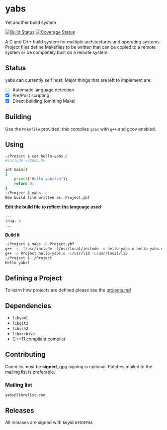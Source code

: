 # yabs
Yet another build system

[![Build Status](https://travis-ci.org/0X1A/yabs.svg)](https://travis-ci.org/0X1A/yabs)
[![Coverage Status](https://coveralls.io/repos/0X1A/yabs/badge.svg?branch=master)](https://coveralls.io/r/0X1A/yabs?branch=master)

A C and C++ build system for multiple architectures and operating systems.
Project files define Makefiles to be written that can be copied to a remote
system or be completely built on a remote system.

## Status
yabs can currently self host. Major things that are left to implement are:

- [ ] Automatic language detection
- [x] Pre/Post scripting
- [x] Direct building (omitting Make)

## Building

Use the `Makefile` provided, this compiles `yabs` with `g++` and gcov enabled.

## Using
```bash
~/Project $ cat hello-yabs.c
#include <stdio.h>

int main()
{
	printf("Hello yabs!\n");
	return 0;
}
~/Project $ yabs -n
New build file written as: Project.ybf
```
**Edit the build file to reflect the language used**
```bash
---
lang: c
...
```
**Build it**
```bash
~/Project $ yabs -b Project.ybf
g++ -c -I/usr/include -I/usr/local/include -o hello-yabs.o hello-yabs.c
g++ -o Project hello-yabs.o -L/usr/lib -L/usr/local/lib
~/Project $ ./Project
Hello yabs!

```

## Defining a Project

To learn how projects are defined please see the [projects.md](projects.md)

## Dependencies
- `libyaml`
- `libgit2`
- `libssh2`
- `libarchive`
- C++11 compliant compiler

## Contributing
Commits must be **signed**, gpg signing is optional. Patches mailed to the 
mailing list is preferable.

### Mailing list
`yabs@librelist.com`

## Releases
All releases are signed with keyid `639DEF0A`
